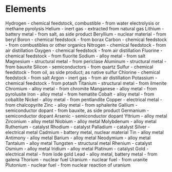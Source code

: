# Elements

Hydrogen - chemical feedstock, combustible - from water electrolysis or methane pyrolysis
Helium - inert gas - extracted from natural gas
Lithium - battery metal - from salt, as side product
Beryllium - nuclear material - from beryl
Boron - chemical feedstock - from borax
Carbon - chemical feedstock - from combustibles or other organics
Nitrogen - chemical feedstock - from air distillation
Oxygen - chemical feedstock - from air distillation
Fluorine - chemical feedstock - from fluorite
Sodium - alloy metal - from salt
Magnesium - structural metal - from periclase
Aluminum - structural metal - from bauxite
Silicon - semiconductors - from quartz
Sulfur - chemical feedstock - from oil, as side product; as native sulfur
Chlorine - chemical feedstock - from salt
Argon - inert gas - from air distillation
Potassium - chemical feedstock - from potash
Titanium - structural metal - from ilmenite
Chromium - alloy metal - from chromite
Manganese - alloy metal - from pyrolusite
Iron - alloy metal - from hematite
Cobalt - alloy metal - from cobaltite
Nickel - alloy metal - from pentlandite
Copper - electrical metal - from chalcopyrite
Zinc - alloy metal - from sphalerite
Gallium - semiconductor dopant - from bauxite, as side product
Germanium - semiconductor dopant
Arsenic - semiconductor dopant
Yttrium - alloy metal
Zirconium - alloy metal
Niobium - alloy metal
Molybdenum - alloy metal
Ruthenium - catalyst
Rhodium - catalyst
Palladium - catalyst
Silver - electrical metal
Cadmium - battery metal, nuclear material
Tin - alloy metal
Antimony - alloy metal
Barium - alloy metal
Neodymium - alloy metal
Tantalum - alloy metal
Tungsten - structural metal
Rhenium - catalyst
Osmium - alloy metal
Iridium - alloy metal
Platinum - catalyst
Gold - electrical metal - from lode gold
Lead - alloy metal, battery metal - from galena
Thorium - nuclear fuel
Uranium - nuclear fuel - from uranite
Plutonium - nuclear fuel - from nuclear reaction of uranium
